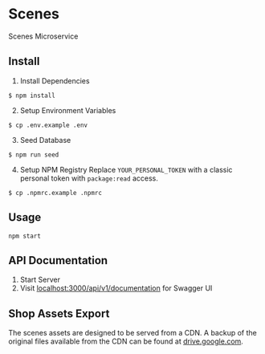 # Scenes
Scenes Microservice

## Install
1. Install Dependencies
```
$ npm install
```

2. Setup Environment Variables
```
$ cp .env.example .env
```

3. Seed Database
```
$ npm run seed
```

4. Setup NPM Registry
Replace `YOUR_PERSONAL_TOKEN` with a classic personal token with `package:read` access.
```
$ cp .npmrc.example .npmrc
```

## Usage
```
npm start
```

## API Documentation
1. Start Server
2. Visit [localhost:3000/api/v1/documentation](http://localhost:3000/api/v1/documentation) for Swagger UI

## Shop Assets Export
The scenes assets are designed to be served from a CDN. A backup of the original files available from the CDN can be found at [drive.google.com](https://drive.google.com/file/d/1db55vUwWH-ttMBSQsRFyxbBcSgatbLg1/view?usp=sharing). 
